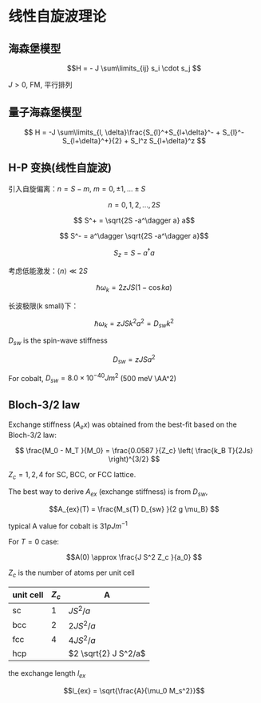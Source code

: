 # 线性自旋波理论

## 海森堡模型

$$H = - J \sum\limits_{ij} s_i \cdot s_j   $$


$J>0$, FM, 平行排列

## 量子海森堡模型

$$ H = -J \sum\limits_{l, \delta}\frac{S_{l}^+S_{l+\delta}^- + S_{l}^-S_{l+\delta}^+}{2} + S_l^z S_{l+\delta}^z $$ 

## H-P 变换(线性自旋波)

引入自旋偏离：$n = S - m$, $m = 0, \pm 1, ... \pm S$

$$ n = 0, 1, 2, ..., 2S $$


$$ S^+ = \sqrt{2S -a^\dagger a} a$$


$$ S^- = a^\dagger \sqrt{2S -a^\dagger a}$$

$$ S_z = S - a^\dagger a $$

考虑低能激发：$\left\langle n \right\rangle \ll 2S$

$$ \hbar \omega_k = 2 z JS (1 - \cos ka) $$

长波极限(k small)下：

$$\hbar \omega_k = zJS k^2a^2 = D_{sw} k^2 $$

$D_{sw}$ is the spin-wave stiffness

$$D_{sw} = z J S a^2$$

For cobalt, $D_{sw} = 8.0 \times 10^{-40 } J m^2$ (500 meV \AA^2)

## Bloch-3/2 law

Exchange stiffness ($A_ex$) was obtained from the best-fit based on the Bloch-3/2 law:

$$ \frac{M_0 - M_T }{M_0} = \frac{0.0587 }{Z_c} \left( \frac{k_B T}{2Js} \right)^{3/2} $$

$Z_c = 1, 2, 4$ for SC, BCC, or FCC lattice.

The best way to derive $A_{ex}$ (exchange stiffness) is from $D_{sw}$,

$$A_{ex}(T) =  \frac{M_s(T) D_{sw} }{2 g \mu_B} $$

typical A value for cobalt is $31 pJ m^{-1}$

For $T=0$ case:

$$A(0) \approx \frac{J S^2 Z_c }{a_0}  $$

$Z_c$ is the number of atoms per unit cell

unit cell | $Z_c$ | A
--- | --- | ---
sc | 1 | $J S^2/a$
bcc | 2 | $2 J S^2/a$
fcc | 4 | $4 J S^2/a$
hcp |  | $2 \sqrt{2} J S^2/a$ 

the exchange length $l_{ex}$

$$l_{ex} = \sqrt{\frac{A}{\mu_0 M_s^2}}$$
